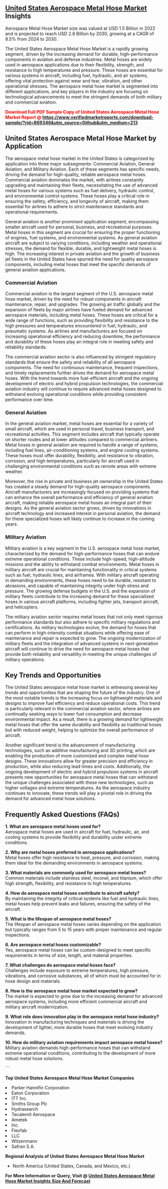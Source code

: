 <h2><a href="https://www.verifiedmarketreports.com/download-sample/?rid=869346&amp;utm_source=Github&amp;utm_medium=213" target="_blank">United States Aerospace Metal Hose Market</a> Insights</h2><p>Aerospace Metal Hose Market size was valued at USD 1.5 Billion in 2022 and is projected to reach USD 2.8 Billion by 2030, growing at a CAGR of 8.5% from 2024 to 2030.</p><p><p>The United States Aerospace Metal Hose Market is a rapidly growing segment, driven by the increasing demand for durable, high-performance components in aviation and defense industries. Metal hoses are widely used in aerospace applications due to their flexibility, strength, and resistance to high temperatures and pressure. These hoses are essential for various systems in aircraft, including fuel, hydraulic, and air systems, offering vital protection against wear and tear, vibration, and other operational stresses. The aerospace metal hose market is segmented into different applications, and key players in the industry are focusing on technological advancements to meet the stringent demands of both military and commercial aviation. <strong><p><span class=""><span style="color: #ff0000;"><strong>Download Full PDF Sample Copy of United States Aerospace Metal Hose Market Report</strong> @ </span><a href="https://www.verifiedmarketreports.com/download-sample/?rid=869346&amp;utm_source=Github&amp;utm_medium=213" target="_blank">https://www.verifiedmarketreports.com/download-sample/?rid=869346&amp;utm_source=Github&amp;utm_medium=213</a></span></p></strong></p><h2>United States Aerospace Metal Hose Market by Application</h2><p>The aerospace metal hose market in the United States is categorized by application into three major subsegments: Commercial Aviation, General Aviation, and Military Aviation. Each of these segments has specific needs, driving the demand for high-quality, reliable aerospace metal hoses. Commercial aviation dominates the market, with airlines constantly upgrading and maintaining their fleets, necessitating the use of advanced metal hoses for various systems such as fuel delivery, hydraulic control, and environmental control systems. These hoses play a critical role in ensuring the safety, efficiency, and longevity of aircraft, making them essential for airlines to adhere to strict maintenance standards and operational requirements.</p><p>General aviation is another prominent application segment, encompassing smaller aircraft used for personal, business, and recreational purposes. Metal hoses in this segment are crucial for ensuring the proper functioning of engines, fuel systems, and environmental systems. As general aviation aircraft are subject to varying conditions, including weather and operational stresses, the demand for flexible, durable, and lightweight metal hoses is high. The increasing interest in private aviation and the growth of business jet fleets in the United States have spurred the need for quality aerospace components, including metal hoses that meet the specific demands of general aviation applications.</p><h3>Commercial Aviation</h3><p>Commercial aviation is the largest segment of the U.S. aerospace metal hose market, driven by the need for robust components in aircraft maintenance, repair, and upgrades. The growing air traffic globally and the expansion of fleets by major airlines have fueled demand for advanced aerospace materials, including metal hoses. These hoses are critical for a wide range of functions, such as providing flexibility and resistance to the high pressures and temperatures encountered in fuel, hydraulic, and pneumatic systems. As airlines and manufacturers are focused on increasing operational efficiency and reducing downtime, the performance and durability of these hoses play an integral role in meeting safety and reliability standards.</p><p>The commercial aviation sector is also influenced by stringent regulatory standards that ensure the safety and reliability of all aerospace components. The need for continuous maintenance, frequent inspections, and timely replacements further drives the demand for aerospace metal hoses. With the trend towards more fuel-efficient aircraft and the ongoing development of electric and hybrid propulsion technologies, the commercial aviation industry will continue to require advanced metal hoses designed to withstand evolving operational conditions while providing consistent performance over time.</p><h3>General Aviation</h3><p>In the general aviation market, metal hoses are essential for a variety of small aircraft, which are used in personal travel, business transport, and recreational activities. This segment includes aircraft that typically operate on shorter routes and at lower altitudes compared to commercial airliners. Metal hoses in general aviation are required to handle a range of systems, including fuel lines, air-conditioning systems, and engine cooling systems. These hoses must offer durability, flexibility, and resistance to vibration, corrosion, and high temperatures, particularly for aircraft used in challenging environmental conditions such as remote areas with extreme weather.</p><p>Moreover, the rise in private and business jet ownership in the United States has created a steady demand for high-quality aerospace components. Aircraft manufacturers are increasingly focused on providing systems that can enhance the overall performance and efficiency of general aviation aircraft, making reliable aerospace metal hoses an integral part of their designs. As the general aviation sector grows, driven by innovations in aircraft technology and increased interest in personal aviation, the demand for these specialized hoses will likely continue to increase in the coming years.</p><h3>Military Aviation</h3><p>Military aviation is a key segment in the U.S. aerospace metal hose market, characterized by the demand for high-performance hoses that can endure extreme operational conditions. These include high-speed, high-altitude missions and the ability to withstand combat environments. Metal hoses in military aircraft are crucial for maintaining functionality in critical systems such as fuel, hydraulic lines, and airframes. With military aircraft operating in demanding environments, these hoses need to be durable, resistant to abrasions, and capable of maintaining integrity under high stress and pressure. The growing defense budgets in the U.S. and the expansion of military fleets contribute to the increasing demand for these specialized hoses in various aircraft platforms, including fighter jets, transport aircraft, and helicopters.</p><p>The military aviation sector requires metal hoses that not only meet rigorous performance standards but also adhere to specific military regulations and certifications. As military technologies evolve, the demand for hoses that can perform in high-intensity combat situations while offering ease of maintenance and repair is expected to grow. The ongoing modernization of military fleets and the integration of advanced systems in next-generation aircraft will continue to drive the need for aerospace metal hoses that provide both reliability and versatility in meeting the unique challenges of military operations.</p><h2>Key Trends and Opportunities</h2><p>The United States aerospace metal hose market is witnessing several key trends and opportunities that are shaping the future of the industry. One of the most notable trends is the increasing focus on lightweight materials and designs to improve fuel efficiency and reduce operational costs. This trend is particularly relevant in the commercial aviation sector, where airlines are continually seeking ways to lower fuel consumption and decrease environmental impact. As a result, there is a growing demand for lightweight metal hoses that offer the same durability and flexibility as traditional hoses but with reduced weight, helping to optimize the overall performance of aircraft.</p><p>Another significant trend is the advancement of manufacturing technologies, such as additive manufacturing and 3D printing, which are enabling the production of more customized and complex metal hose designs. These innovations allow for greater precision and efficiency in production, while also reducing lead times and costs. Additionally, the ongoing development of electric and hybrid propulsion systems in aircraft presents new opportunities for aerospace metal hoses that can withstand the unique challenges associated with these new technologies, such as higher voltages and extreme temperatures. As the aerospace industry continues to innovate, these trends will play a pivotal role in driving the demand for advanced metal hose solutions.</p><h2>Frequently Asked Questions (FAQs)</h2><p><strong>1. What are aerospace metal hoses used for?</strong><br>Aerospace metal hoses are used in aircraft for fuel, hydraulic, air, and cooling systems to provide flexibility and durability under extreme conditions.</p><p><strong>2. Why are metal hoses preferred in aerospace applications?</strong><br>Metal hoses offer high resistance to heat, pressure, and corrosion, making them ideal for the demanding environments in aerospace systems.</p><p><strong>3. What materials are commonly used for aerospace metal hoses?</strong><br>Common materials include stainless steel, inconel, and titanium, which offer high strength, flexibility, and resistance to high temperatures.</p><p><strong>4. How do aerospace metal hoses contribute to aircraft safety?</strong><br>By maintaining the integrity of critical systems like fuel and hydraulic lines, metal hoses help prevent leaks and failures, ensuring the safety of the aircraft.</p><p><strong>5. What is the lifespan of aerospace metal hoses?</strong><br>The lifespan of aerospace metal hoses varies depending on the application but typically ranges from 5 to 15 years with proper maintenance and regular inspections.</p><p><strong>6. Are aerospace metal hoses customizable?</strong><br>Yes, aerospace metal hoses can be custom-designed to meet specific requirements in terms of size, length, and material properties.</p><p><strong>7. What challenges do aerospace metal hoses face?</strong><br>Challenges include exposure to extreme temperatures, high pressure, vibrations, and corrosive substances, all of which must be accounted for in hose design and materials.</p><p><strong>8. How is the aerospace metal hose market expected to grow?</strong><br>The market is expected to grow due to the increasing demand for advanced aerospace systems, including more efficient commercial aircraft and military aircraft modernization.</p><p><strong>9. What role does innovation play in the aerospace metal hose industry?</strong><br>Innovation in manufacturing techniques and materials is driving the development of lighter, more durable hoses that meet evolving industry demands.</p><p><strong>10. How do military aviation requirements impact aerospace metal hoses?</strong><br>Military aviation demands high-performance hoses that can withstand extreme operational conditions, contributing to the development of more robust metal hose solutions.</p>```</p><p><strong>Top United States Aerospace Metal Hose Market Companies</strong></p><div data-test-id=""><p><li>Parker Hannifin Corporation</li><li> Eaton Corporation</li><li> ITT Inc.</li><li> Smiths Group Plc</li><li> Hydrasearch</li><li> Tecalemit Aerospace</li><li> Ametek</li><li> Inc.</li><li> Flexfab</li><li> LLC</li><li> Witzenmann</li><li> Safran S.A.</li></p><div><strong>Regional Analysis of&nbsp;United States Aerospace Metal Hose Market</strong></div><ul><li dir="ltr"><p dir="ltr">North America&nbsp;(United States, Canada, and Mexico, etc.)</p></li></ul><p><strong>For More Information or Query, Visit @&nbsp;</strong><strong><a href="https://www.verifiedmarketreports.com/product/aerospace-metal-hose-market/?utm_source=Github&amp;utm_medium=213" target="_blank">United States Aerospace Metal Hose Market Insights Size And Forecast</a></strong></p></div>
